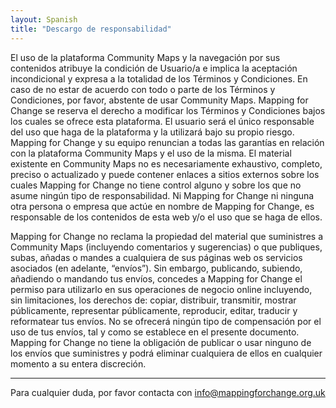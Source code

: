 ```yaml
---
layout: Spanish
title: "Descargo de responsabilidad"
---
```


El uso de la plataforma Community Maps y la navegación por sus contenidos atribuye la condición de Usuario/a e implica la aceptación incondicional y expresa a la totalidad de los Términos y Condiciones. En caso de no estar de acuerdo con todo o parte de los Términos y Condiciones, por favor, abstente de usar Community Maps. Mapping for Change se reserva el derecho a modificar los Términos y Condiciones bajos los cuales se ofrece esta plataforma. El usuario será el único responsable del uso que haga de la plataforma y la utilizará bajo su propio riesgo. Mapping for Change y su equipo renuncian a todas las garantías en relación con la plataforma Community Maps y el uso de la misma.
El material existente en Community Maps no es necesariamente exhaustivo, completo, preciso o actualizado y puede contener enlaces a sitios externos sobre los cuales Mapping for Change no tiene control alguno y sobre los que no asume ningún tipo de responsabilidad. Ni Mapping for Change ni ninguna otra persona o empresa que actúe en nombre de Mapping for Change, es responsable de los contenidos de esta web y/o el uso que se haga de ellos.

Mapping for Change no reclama la propiedad del material que suministres a Community Maps (incluyendo comentarios y sugerencias) o que publiques, subas, añadas o mandes a cualquiera de sus páginas web os servicios asociados (en adelante, “envíos”). Sin embargo, publicando, subiendo, añadiendo o mandando tus envíos, concedes a Mapping for Change el permiso para utilizarlo en sus operaciones de negocio online incluyendo, sin limitaciones, los derechos de: copiar, distribuir, transmitir, mostrar públicamente, representar públicamente, reproducir, editar, traducir y reformatear tus envíos. No se ofrecerá ningún tipo de compensación por el uso de tus envíos, tal y como se establece en el presente documento. Mapping for Change no tiene la obligación de publicar o usar ninguno de los envíos que suministres y podrá eliminar cualquiera de ellos en cualquier momento a su entera discreción. 

---

Para cualquier duda, por favor contacta con [info@mappingforchange.org.uk](mailto:info@mappingorchange.org.uk.org.uk) 
